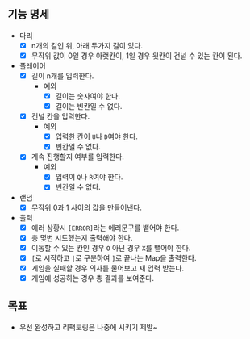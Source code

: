 ## 기능 명세

- 다리
    - [x] n개의 길인 위, 아래 두가지 길이 있다.
    - [x] 무작위 값이 0일 경우 아랫칸이, 1일 경우 윗칸이 건널 수 있는 칸이 된다.

- 플레이어
    - [x] 길이 n개를 입력한다.
        - 예외
            - [x] 길이는 숫자여야 한다.
            - [x] 길이는 빈칸일 수 없다.
    - [x] 건널 칸을 입력한다.
        - 예외
            - [x] 입력한 칸이 `U`나 `D`여야 한다.
            - [x] 빈칸일 수 없다.
    - [x] 계속 진행할지 여부를 입력한다.
        - 예외
            - [x] 입력이 `Q`나 `R`여야 한다.
            - [x] 빈칸일 수 없다.

- 랜덤
    - [x] 무작위 0과 1 사이의 값을 만들어낸다.

- 출력
    - [x] 에러 상황시 `[ERROR]`라는 에러문구를 뱉어야 한다.
    - [x] 총 몇번 시도했는지 출력해야 한다.
    - [x] 이동할 수 있는 칸인 경우 `O` 아닌 경우 `X`를 뱉어야 한다.
    - [x] `[`로 시작하고 `|`로 구분하여 `]`로 끝나는 Map을 출력한다.
    - [x] 게임을 실패할 경우 의사를 물어보고 재 입력 받는다.
    - [x] 게임에 성공하는 경우 총 결과를 보여준다.

## 목표

- 우선 완성하고 리팩토링은 나중에 시키기 제발~